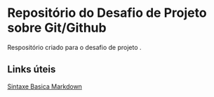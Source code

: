 # Repositório  do Desafio  de Projeto sobre Git/Github
Respositório criado para o desafio de projeto .

## Links úteis
[Sintaxe Basica Markdown](https://www.markdownguide.org/basic-syntax/)
